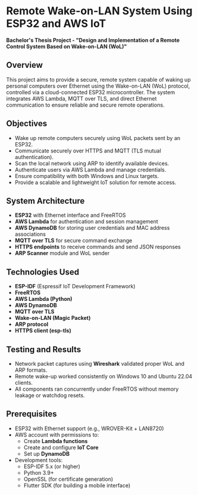 # Remote Wake-on-LAN System Using ESP32 and AWS IoT

**Bachelor's Thesis Project - "Design and Implementation of a Remote Control System Based on Wake-on-LAN (WoL)"**

## Overview

This project aims to provide a secure, remote system capable of waking up personal computers over Ethernet using the Wake-on-LAN (WoL) protocol, controlled via a cloud-connected ESP32 microcontroller. The system integrates AWS Lambda, MQTT over TLS, and direct Ethernet communication to ensure reliable and secure remote operations.

## Objectives

- Wake up remote computers securely using WoL packets sent by an ESP32.
- Communicate securely over HTTPS and MQTT (TLS mutual authentication).
- Scan the local network using ARP to identify available devices.
- Authenticate users via AWS Lambda and manage credentials.
- Ensure compatibility with both Windows and Linux targets.
- Provide a scalable and lightweight IoT solution for remote access.

## System Architecture

- **ESP32** with Ethernet interface and FreeRTOS
- **AWS Lambda** for authentication and session management
- **AWS DynamoDB** for storing user credentials and MAC address associations
- **MQTT over TLS** for secure command exchange
- **HTTPS endpoints** to receive commands and send JSON responses
- **ARP Scanner** module and WoL sender


## Technologies Used

- **ESP-IDF** (Espressif IoT Development Framework)
- **FreeRTOS**
- **AWS Lambda (Python)**
- **AWS DynamoDB**
- **MQTT over TLS**
- **Wake-on-LAN (Magic Packet)**
- **ARP protocol**
- **HTTPS client (esp-tls)**

## Testing and Results

- Network packet captures using **Wireshark** validated proper WoL and ARP formats.
- Remote wake-up worked consistently on Windows 10 and Ubuntu 22.04 clients.
- All components ran concurrently under FreeRTOS without memory leakage or watchdog resets.

## Prerequisites

- ESP32 with Ethernet support (e.g., WROVER-Kit + LAN8720)
- AWS account with permissions to:
  - Create **Lambda functions**
  - Create and configure **IoT Core**
  - Set up **DynamoDB**
- Development tools:
  - ESP-IDF 5.x (or higher)
  - Python 3.9+
  - OpenSSL (for certificate generation)
  - Flutter SDK (for building a mobile interface)
